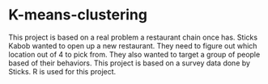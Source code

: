 # K-means-clustering
This project is based on a real problem a restaurant chain once has. Sticks Kabob wanted to open up a new restaurant. They need to figure out which location out of 4 to pick from. They also wanted to target a group of people based of their behaviors. This project is based on a survey data done by Sticks. R is used for this project.
